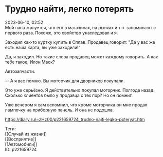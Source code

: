 Трудно найти, легко потерять
=============================

   
 2023-06-10, 02:52   
   Мой папа жалуется, что его в магазинах, на рынках и т.п. запоминают с первого раза. Похоже, это свойство унаследовал и я.   
   
 Заходил как-то куртку купить в Сплав. Продавец говорит: "Да у вас же есть наша карта, вы уже заходили!"   
   
 Да, я заходил. Но такие слова продавец может каждому говорить. А как тебе такое, Илон Маск?   
   
 Автозапчасти.   
   
 -- А я вас помню. Вы моторчик для дворников покупали.   
   
 Это уже серьёзно. Я действительно покупал моторчик. Полгода назад. Сколько клиентов было у продавца с тех пор? Но он помнит.   
   
 Уже вечером я сам вспомнил, что кроме моторчика он мне продал лампочку на приборную панель. И она не подошла.   
     
 <https://diary.ru/~zHz00/p221659724_trudno-najti-legko-poteryat.htm>   
   
 Теги:   
 [[Случай из жизни]]   
 [[Восприятие]]   
 [[Автомобили]]   
 ID: p221659724